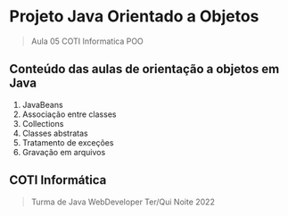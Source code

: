 # Projeto Java Orientado a Objetos
> Aula 05 COTI Informatica POO
## Conteúdo das aulas de orientação a objetos em Java
1. JavaBeans
2. Associação entre classes
3. Collections
4. Classes abstratas
5. Tratamento de exceções
6. Gravação em arquivos
## COTI Informática
> Turma de Java WebDeveloper Ter/Qui Noite 2022
